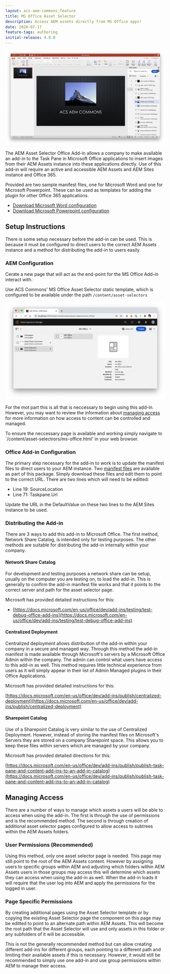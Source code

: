 ```yaml
---
layout: acs-aem-commons_feature
title: MS Office Asset Selector
description: Access AEM assets directly from MS Office apps!
date: 2020-07-17
feature-tags: authoring
initial-release: 4.8.0
---
```


![Powerpoint integration](../ms-office-asset-selector/images/powerpoint.jpeg)

The AEM Asset Selector Office Add-in allows a company to make available an 
add-in to the Task Pane in Microsoft Office applications to insert images from
their AEM Assets instance into these applications directly. Use of this add-in
will require an active and accessible AEM Assets and AEM Sites instance and
Office 365.

Provided are two sample manifest files, one for Microsoft Word and one
for Microsoft Powerpoint. These can be used as templates for adding the
plugin for other Office 365 applications.

+ <a href="../ms-office-asset-selector/downloads/word_manifest.xml" download>Download Microsoft Word configuration</a>
+ <a href="../ms-office-asset-selector/downloads/powerpoint_manifest.xml" download>Download Microsoft Powerpoint configuration</a>

## Setup Instructions

There is some setup necessary before the add-in can be used. This is because
it must be configured to direct users to the correct AEM Assets instance and
a method for distributing the add-in to users easily.

### AEM Configuration

Cerate a new page that will act as the end-point for the MS Office Add-in interact with.

Use ACS Commons' MS Office Asset Selector static template, which is configured to be available under the path `/content/asset-selectors`

![AEM Page](../ms-office-asset-selector/images/aem-page.jpeg)

For the mot part this is all that is neccessary to begin using this add-in. 
However, you may want to review the information about [managing access](#managing_access)
for more information on how access to content can be controlled and managed.

To ensure the neccessary page is available and working simply navigate to
`/content/asset-selectrors/ms-office.html' in your web browser.

### Office Add-in Configuration

The primary step necessary for the add-in to work is to update the manifest
files to direct users to your AEM instance. Two [manifest files](#sample_files)
are available as part of this package. Simply download these files and edit them
to point to the correct URL. There are two lines which will need to be editted:

+ Line 19: SourceLocation
+ Line 71: Taskpane.Url

Update the URL in the DefaultValue on these two lines to the AEM Sites instance to be used.

### Distributing the Add-in

There are 3 ways to add this add-in to Microsoft Office. The first method,
Network Share Catalog, is intended only for testing purposes. The other methods
are suitable for distributing the add-in internally within your company.

#### Network Share Catalog

For development and testing purposes a network share can be setup, usually on
the computer you are testing on, to load the add-in. This is generally to confirm
the add-in manifest file works and that it points to the correct server and
path for the asset selector page.

Microsoft has provided detailed instructions for this:

+ [https://docs.microsoft.com/en-us/office/dev/add-ins/testing/test-debug-office-add-ins](https://docs.microsoft.com/en-us/office/dev/add-ins/testing/test-debug-office-add-ins)

#### Centralized Deployment

Centralized deployment allows distribution of the add-in within your company in a secure and managed
way. Through this method the add-in manifest is made available through Microsoft's servers by a
Microsoft Office Admin within the company. The admin can control what users have access to this add-in
as well. This method requires little technical experience from users as it will simply appear in their
list of Admin Managed plugins in their Office Applications.

Microsoft has provided detailed instructions for this:

[https://docs.microsoft.com/en-us/office/dev/add-ins/publish/centralized-deployment](https://docs.microsoft.com/en-us/office/dev/add-ins/publish/centralized-deployment)

#### Sharepoint Catalog

Use of a Sharepoint Catalog is very similar to the use of Centralized Deployment. However,
instead of storing the manifest files on Microsoft's Servers they are stored on a company
Sharepoint space. This allows you to keep these files within servers which are managed
by your company.

Microsoft has provided detailed directions for this:

[https://docs.microsoft.com/en-us/office/dev/add-ins/publish/publish-task-pane-and-content-add-ins-to-an-add-in-catalog](https://docs.microsoft.com/en-us/office/dev/add-ins/publish/publish-task-pane-and-content-add-ins-to-an-add-in-catalog)

<h2 id="managing_access">Managing Access</h2>

There are a number of ways to manage which assets a users will be able to access when using the add-in.
The first is through the use of permissions and is the recommended method. The second is through creation of
additional asset selector pages configured to allow access to subtrees within the AEM Assets folders.

### User Permissions (Recommended)

Using this method, only one asset selector page is needed. This page may still point to the root of the
AEM Assets content. However by assigning users to specific groups within AEM and adjusting which folders
within AEM Assets users in those groups may access this will determine which assets they can access when
using the add-in as well. When the add-in loads it will require that the user log into AEM and apply
the permissions for the logged in user.

### Page Specific Permissions

By creating additional pages using the Asset Selector template or by copying the existing Asset
Selector page the component on this page may be editted to point to an alternate path within AEM
Assets. This will become the root path that the Asset Selector will use and only assets in this
folder or any subfolders of it will be accessible.

This is not the generally recommended method but can allow creating different add-ins for
different groups, each pointing to a different path and limiting their available assets if this is
necessary. However, it would still be recommended to simply use one add-in and use group permissions
within AEM to manage their access.


